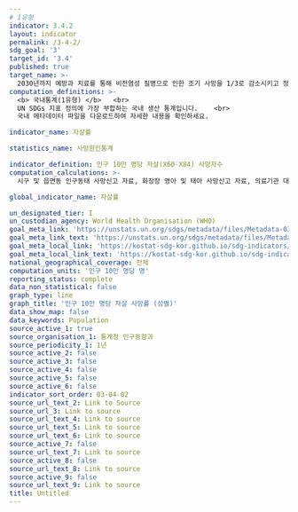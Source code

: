```yaml
---
# 1유형
indicator: 3.4.2
layout: indicator
permalink: /3-4-2/
sdg_goal: '3'
target_id: '3.4'
published: true
target_name: >-
  2030년까지 예방과 치료를 통해 비전염성 질병으로 인한 조기 사망을 1/3로 감소시키고 정신건강과 웰빙을 향상
computation_definitions: >-
  <b> 국내통계(1유형) </b>   <br>
  UN SDGs 지표 정의에 가장 부합하는 국내 생산 통계입니다.    <br>
  국내 메타데이터 파일을 다운로드하여 자세한 내용을 확인하세요.

indicator_name: 자살률

statistics_name: 사망원인통계

indicator_definition: 인구 10만 명당 자살(X60-X84) 사망자수
computation_calculations: >-
  시구 및 읍면동 인구동태 사망신고 자료, 화장장 영아 및 태아 사망신고 자료, 의료기관 대상 ｢사망원인보완조사｣ 자료를 통합하여 집계

global_indicator_name: 자살률

un_designated_tier: I
un_custodian_agency: World Health Organisation (WHO)
goal_meta_link: 'https://unstats.un.org/sdgs/metadata/files/Metadata-03-04-02.pdf'
goal_meta_link_text: 'https://unstats.un.org/sdgs/metadata/files/Metadata-03-04-02.pdf'
goal_meta_local_link: 'https://kostat-sdg-kor.github.io/sdg-indicators/public/data/Metadata-03-04-02_KOR.pdf'
goal_meta_local_link_text: 'https://kostat-sdg-kor.github.io/sdg-indicators/public/data/Metadata-03-04-02_KOR.pdf'
national_geographical_coverage: 전체
computation_units: '인구 10만 명당 명'
reporting_status: complete
data_non_statistical: false
graph_type: line
graph_title: '인구 10만 명당 자살 사망률 (성별)'
data_show_map: false
data_keywords: Population
source_active_1: true
source_organisation_1: 통계청 인구동향과
source_periodicity_1: 1년
source_active_2: false
source_active_3: false
source_active_4: false
source_active_5: false
source_active_6: false
indicator_sort_order: 03-04-02
source_url_text_2: Link to Source
source_url_3: Link to source
source_url_text_4: Link to source
source_url_text_5: Link to source
source_url_text_6: Link to source
source_active_7: false
source_url_text_7: Link to source
source_active_8: false
source_url_text_8: Link to source
source_active_9: false
source_url_text_9: Link to source
title: Untitled
---
```

